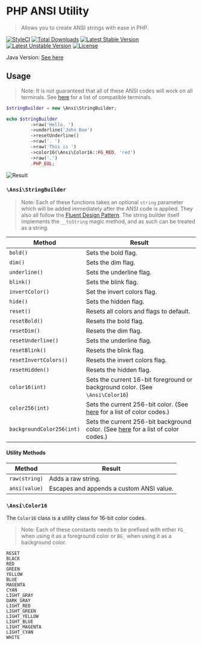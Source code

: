 # PHP ANSI Utility
> Allows you to create ANSI strings with ease in PHP.

[![StyleCI](https://styleci.io/repos/187390379/shield?style=flat)](https://styleci.io/repos/187390379)
[![Total Downloads](https://poser.pugx.org/nafisc/ansi-util/downloads?format=flat)](https://packagist.org/packages/nafisc/ansi-util)
[![Latest Stable Version](https://poser.pugx.org/nafisc/ansi-util/v/stable?format=flat)](https://packagist.org/packages/nafisc/ansi-util)
[![Latest Unstable Version](https://poser.pugx.org/nafisc/ansi-util/v/unstable?format=flat)](https://packagist.org/packages/nafisc/ansi-util)
[![License](https://poser.pugx.org/nafisc/spackle/license?format=flat)](https://packagist.org/packages/nafisc/ansi-util)

Java Version: [See here](https://gist.github.com/nathan-fiscaletti/9dc252d30b51df7d710a)

## Usage

> Note: It is not guaranteed that all of these ANSI codes will work on all terminals. See [here](https://misc.flogisoft.com/bash/tip_colors_and_formatting#terminals_compatibility) for a list of compatible terminals.

```php
$stringBuilder = new \Ansi\StringBuilder;

echo $stringBuilder
         ->raw('Hello, ')
         ->underline('John Doe')
         ->resetUnderline()
         ->raw('. ')
         ->raw('This is ')
         ->color16(\Ansi\Color16::FG_RED, 'red')
         ->raw('.')
         .PHP_EOL;
```

![Result](https://i.imgur.com/s4ekU18.png)

### `\Ansi\StringBuilder`

> Note: Each of these functions takes an optional `string` parameter which will be added immediately after the ANSI code is applied. They also all follow the [Fluent Design Pattern](https://en.wikipedia.org/wiki/Fluent_interface). The string builder itself implements the `__toString` magic method, and as such can be treated as a string.

|Method|Result|
|---|---|
|`bold()`|Sets the bold flag.|
|`dim()`|Sets the dim flag.|
|`underline()`|Sets the underline flag.|
|`blink()`|Sets the blink flag.|
|`invertColor()`|Set the invert colors flag.|
|`hide()`|Sets the hidden flag.|
|`reset()`|Resets all colors and flags to default.|
|`resetBold()`|Resets the bold flag.|
|`resetDim()`|Resets the dim flag.|
|`resetUnderline()`|Sets the underline flag.|
|`resetBlink()`|Resets the blink flag.|
|`resetInvertColors()`|Resets the invert colors flag.|
|`resetHidden()`|Resets the hidden flag.|
|`color16(int)`|Sets the current 16-bit foreground or background color. (See `\Ansi\Color16`)|
|`color256(int)`|Sets the current 256-bit color. (See [here](https://misc.flogisoft.com/bash/tip_colors_and_formatting#colors1) for a list of color codes.)|
|`backgroundColor256(int)`|Sets the current 256-bit background color. (See [here](https://misc.flogisoft.com/bash/tip_colors_and_formatting#colors1) for a list of color codes.)|


#### Utility Methods

|Method|Result|
|---|---|
|`raw(string)`|Adds a raw string.|
|`ansi(value)`|Escapes and appends a custom ANSI value.|

### `\Ansi\Color16`

The `Color16` class is a utility class for 16-bit color codes.

> Note: Each of these constants needs to be prefixed with either `FG_` when using it as a foreground color or `BG_` when using it as a background color.

```
RESET
BLACK
RED
GREEN
YELLOW
BLUE
MAGENTA
CYAN
LIGHT_GRAY
DARK_GRAY
LIGHT_RED
LIGHT_GREEN
LIGHT_YELLOW
LIGHT_BLUE
LIGHT_MAGENTA
LIGHT_CYAN
WHITE
```



